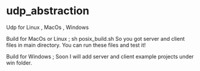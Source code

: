 # udp_abstraction
Udp for Linux , MacOs , Windows

Build for MacOs or Linux ;
sh posix_build.sh
So you got server and client files in main directory. You can run these files and test it!

Build for Windows ;
Soon I will add server and client example projects under win folder.


